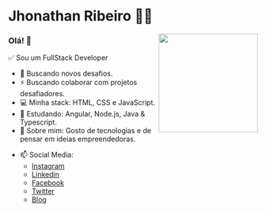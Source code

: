 # Jhonathan Ribeiro :man_technologist:
<img align="right" height="200" src="https://github.com/rajput2107/rajput2107/blob/master/Assets/Developer.gif"/>

### Olá! 👋
✅ Sou um FullStack Developer 
- 🚀 Buscando novos desafios.   
- ⚡  Buscando colaborar com projetos desafiadores.   
- 💻 Minha stack: HTML, CSS e JavaScript.   
- 📘 Estudando: Angular, Node.js, Java & Typescript.    
- 💬 Sobre mim: Gosto de tecnologias e de pensar em ideias empreendedoras.
* 📫 Social Media: 
    * [Instagram](https://www.instagram.com/jhonathan.rb/)
    * [Linkedin](https://www.linkedin.com/in/jhonathan-ribeiro/)
    * [Facebook](https://www.facebook.com/Jhonathanjbr)
    * [Twitter](https://twitter.com/Jhonathanjbr)
    * [Blog](https://jhonathanribeiro.netlify.app)
